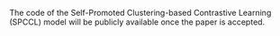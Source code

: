 The code of the Self-Promoted Clustering-based Contrastive Learning (SPCCL) model will be publicly available once the paper is accepted.
